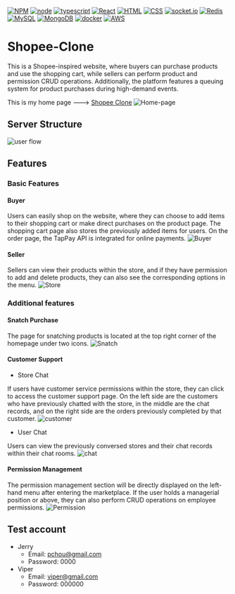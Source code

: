 [![NPM](https://img.shields.io/badge/NPM-ba443f?style=for-the-badge&logo=npm&logoColor=white)](https://www.npmjs.com/)
[![node](https://img.shields.io/badge/Node.js-43853D?style=for-the-badge&logo=node.js&logoColor=white)](https://nodejs.org/en/)
[![typescript](https://img.shields.io/badge/TypeScript-007acc?style=for-the-badge&logo=TypeScript&logoColor=white)](https://www.typescriptlang.org/)
[![React](https://img.shields.io/badge/React-61DBFB?style=for-the-badge&logo=React&logoColor=white)](https://react.dev/)
[![HTML](https://img.shields.io/badge/HTML-E34F26?style=for-the-badge&logo=html5&logoColor=white)](https://www.w3schools.com/html/)
[![CSS](https://img.shields.io/badge/CSS-264de4?style=for-the-badge&logo=CSS3&logoColor=white)](https://www.w3schools.com/css/)
[![socket.io](https://img.shields.io/badge/socket.io-010101?style=for-the-badge&logo=socket.io&logoColor=white)](https://socket.io/)
[![Redis](https://img.shields.io/badge/Redis-D82C20?style=for-the-badge&logo=redis&logoColor=white)](https://redis.io/)
[![MySQL](https://img.shields.io/badge/MySQL-4479A1?style=for-the-badge&logo=mysql&logoColor=white)](https://www.mysql.com/)
[![MongoDB](https://img.shields.io/badge/mongoDB-4DB33D?style=for-the-badge&logo=mongoDB&logoColor=white)](https://www.mongodb.com/)
[![docker](https://img.shields.io/badge/docker-2496ED?style=for-the-badge&logo=docker&logoColor=white)](https://www.docker.com/)
[![AWS](https://img.shields.io/badge/AWS-232F3E?style=for-the-badge&logo=amazon-aws&logoColor=white)](https://aws.amazon.com/)
# Shopee-Clone

This is a Shopee-inspired website, where buyers can purchase products and use the shopping cart, while sellers can perform product and permission CRUD operations. Additionally, the platform features a queuing system for product purchases during high-demand events.

This is my home page ---> [Shopee Clone](https://hyperushle.com)
![Home-page](https://github.com/pchou887/Shopee-Clone/assets/118956591/c6c3ec64-5197-4aae-82e4-212d832d3834)

## Server Structure
![user flow](https://github.com/pchou887/Shopee-Clone/assets/118956591/d16926c8-ecd9-4af4-a466-6206c34d4854)

## Features

### Basic Features
#### Buyer
Users can easily shop on the website, where they can choose to add items to their shopping cart or make direct purchases on the product page. The shopping cart page also stores the previously added items for users. On the order page, the TapPay API is integrated for online payments.
![Buyer](https://github.com/pchou887/Shopee-Clone/assets/118956591/3692f6c4-bb84-420f-a258-da6a9bfb848b)

#### Seller
Sellers can view their products within the store, and if they have permission to add and delete products, they can also see the corresponding options in the menu.
![Store](https://github.com/pchou887/Shopee-Clone/assets/118956591/217d5994-9e83-42d9-bc66-4a9f2541425c)

### Additional features
#### Snatch Purchase
The page for snatching products is located at the top right corner of the homepage under two icons.
![Snatch](https://github.com/pchou887/Shopee-Clone/assets/118956591/d7000032-fcd9-42ae-b87a-775b31ce8cd6)

#### Customer Support
- Store Chat

If users have customer service permissions within the store, they can click to access the customer support page. On the left side are the customers who have previously chatted with the store, in the middle are the chat records, and on the right side are the orders previously completed by that customer.
![customer](https://github.com/pchou887/Shopee-Clone/assets/118956591/e993b174-2fc2-469f-b2a3-1ce5528fbd85)

- User Chat

Users can view the previously conversed stores and their chat records within their chat rooms.
![chat](https://github.com/pchou887/Shopee-Clone/assets/118956591/8155a545-9736-434f-a23d-54ad40917c03)

#### Permission Management
The permission management section will be directly displayed on the left-hand menu after entering the marketplace. If the user holds a managerial position or above, they can also perform CRUD operations on employee permissions.
![Permission](https://github.com/pchou887/Shopee-Clone/assets/118956591/7ff56ce1-3d01-4f54-a715-22b270314918)

## Test account
- Jerry
  - Email: pchou@gmail.com
  - Password: 0000
- Viper
  - Email: viper@gmail.com
  - Password: 000000
